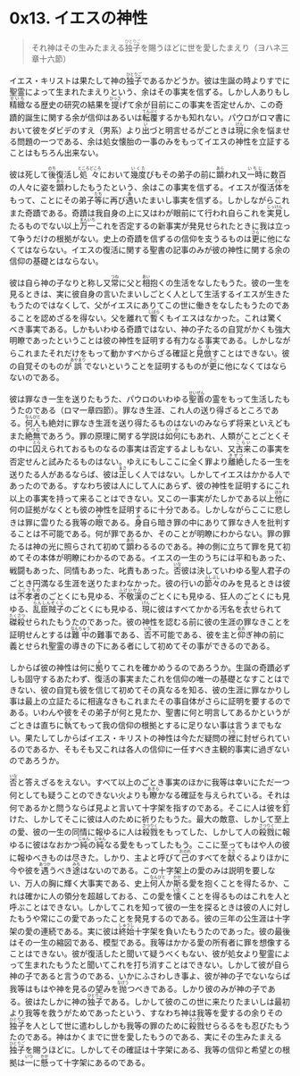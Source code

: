 # 0x13. イエスの神性

<article>
<section>
<blockquote>
それ神はその生みたまえる<ruby><rb>独子</rb><rp>（</rp><rt>ひとりご</rt><rp>）</rp></ruby>を賜うほどに世を愛したまえり（ヨハネ三章十六節）
</blockquote>

<p class="paragraph">イエス・キリストは果たして神の<ruby><rb>独子</rb><rp>（</rp><rt>ひとりご</rt><rp>）</rp></ruby>であるかどうか。彼は生誕の時よりすでに聖霊によって生まれたまえりという、余はその事実を信ずる。しかし人ありもし<ruby><rb>精緻</rb><rp>（</rp><rt>せいち</rt><rp>）</rp></ruby>なる歴史の研究の結果を<ruby><rb>提</rb><rp>（</rp><rt>ひっさ</rt><rp>）</rp></ruby>げて余が目前にこの事実を否定せんか、この奇蹟的誕生に関する余が信仰はあるいは<ruby><rb>転覆</rb><rp>（</rp><rt>てんぷく</rt><rp>）</rp></ruby>するかも知れない。パウロがロマ書において彼をダビデのすえ（男系）より<ruby><rb>出</rb><rp>（</rp><rt>い</rt><rp>）</rp></ruby>づと明言せるがごときは<ruby><rb>現</rb><rp>（</rp><rt>げん</rt><rp>）</rp></ruby>に余を悩ませる問題の一つである、余は処女懐胎の一事のみをもってイエスの神性を立証することはもちろん出来ない。</p>

<p class="paragraph">彼は死して<ruby><rb>後</rb><rp>（</rp><rt>のち</rt><rp>）</rp></ruby>復活し<ruby><rb>処々</rb><rp>（</rp><rt>ところどころ</rt><rp>）</rp></ruby>において<ruby><rb>幾度</rb><rp>（</rp><rt>いくた</rt><rp>）</rp></ruby>びもその弟子の前に<ruby><rb>顕</rb><rp>（</rp><rt>あら</rt><rp>）</rp></ruby>われ又<ruby><rb>一時</rb><rp>（</rp><rt>いちじ</rt><rp>）</rp></ruby>に数百の人々に姿を<ruby><rb>顕</rb><rp>（</rp><rt>あら</rt><rp>）</rp></ruby>わしたもうたという、余はこの事実を信ずる。イエスが復活<ruby><rb>体</rb><rp>（</rp><rt>たい</rt><rp>）</rp></ruby>をもって、ことにその弟子<ruby><rb>等</rb><rp>（</rp><rt>たち</rt><rp>）</rp></ruby>に再び<ruby><rb>遇</rb><rp>（</rp><rt>あ</rt><rp>）</rp></ruby>いたまいし事実を信ずる。しかしながらこれまた奇蹟である。奇蹟は我自身の上に又はわが眼前にて行われ自らこれを<ruby><rb>実見</rb><rp>（</rp><rt>じっけん</rt><rp>）</rp></ruby>したるものでない以上<ruby><rb>万一</rb><rp>（</rp><rt>まんいち</rt><rp>）</rp></ruby>これを否定するの新事実が発見せられたときに我は立って争うだけの根拠がない。史上の奇蹟を信ずるの信仰を支うるものは<ruby><rb>更</rb><rp>（</rp><rt>さら</rt><rp>）</rp></ruby>に他になくてはならない。イエスの復活に関する聖書の記事のみが彼の神性に関する余の信仰の基礎とはならない。</p>

<p class="paragraph">彼は自ら神の子なりと称し又<ruby><rb>常</rb><rp>（</rp><rt>つね</rt><rp>）</rp></ruby>に父と<ruby><rb>相</rb><rp>（</rp><rt>あい</rt><rp>）</rp></ruby>抱くの生活をなしたもうた。彼の一生を見るときは、実に彼自身の言いたまいしごとく人として生活するイエスが生きたもうたのではなくして、父がイエスにありてこの世に働きをなしたもうたのであることを認めざるを得ない。父を離れて<ruby><rb>暫</rb><rp>（</rp><rt>しばら</rt><rp>）</rp></ruby>くもイエスはなかった。これは驚くべき事実である。しかもいわゆる奇蹟ではない、神の子たるの自覚がかくも強大明瞭であったということは彼の神性を証明する有力なる事実である。しかしながらこれまたそれだけをもって動かすべからざる確証と<ruby><rb>見倣</rb><rp>（</rp><rt>みな</rt><rp>）</rp></ruby>すことはできない。彼の自覚そのものが<ruby><rb>誤</rb><rp>（</rp><rt>あやまり</rt><rp>）</rp></ruby>でないということを証明するものが<ruby><rb>更</rb><rp>（</rp><rt>さら</rt><rp>）</rp></ruby>に他になくてはならないのである。</p>

<p class="paragraph">彼は罪なき一生を送りたもうた、パウロのいわゆる<ruby><rb>聖善</rb><rp>（</rp><rt>せいぜん</rt><rp>）</rp></ruby>の霊をもって生活したもうたのである（ロマ一章四節）。罪なき生涯、これ人の送り得ざるところである。<ruby><rb>何人</rb><rp>（</rp><rt>なんびと</rt><rp>）</rp></ruby>も絶対に罪なき生涯を送り得たるものはないのみならず将来といえどもまた<ruby><rb>絶無</rb><rp>（</rp><rt>ぜつむ</rt><rp>）</rp></ruby>であろう。罪の原理に関する学説は<ruby><rb>如何</rb><rp>（</rp><rt>いか</rt><rp>）</rp></ruby>にもあれ、人類がことごとくその中に<ruby><rb>囚</rb><rp>（</rp><rt>とら</rt><rp>）</rp></ruby>えられておるものなるの事実は否定するよしもない、又<ruby><rb>古来</rb><rp>（</rp><rt>こらい</rt><rp>）</rp></ruby>この事実を否定せんと試みたるものはない。ゆえにもしここに全く罪より<ruby><rb>離絶</rb><rp>（</rp><rt>きぜつ</rt><rp>）</rp></ruby>したる一生を送りたる人があるならば、彼は<ruby><rb>正</rb><rp>（</rp><rt>まさ</rt><rp>）</rp></ruby>しく人ではない。しかしてイエスはかかる人であったのである。すなわち彼は人にして人にあらず、彼の神性を証明するにこれ以上の事実を持って来ることはできない。又この一事実がたしかである以上<ruby><rb>他</rb><rp>（</rp><rt>ほか</rt><rp>）</rp></ruby>に何の証拠がなくとも彼の神性を証明するに十分である。しかしながらここに悲しきは罪に雲りたる我等の<ruby><rb>眼</rb><rp>（</rp><rt>め</rt><rp>）</rp></ruby>である。<ruby><rb>身</rb><rp>（</rp><rt>み</rt><rp>）</rp></ruby>自ら暗き罪の中にありて罪なき人を批判することは不可能である。何が罪であるか、そのことが明瞭にわからない。罪の罪たるは神の光に照らされて初めて<ruby><rb>顕</rb><rp>（</rp><rt>あら</rt><rp>）</rp></ruby>わるるのである。神の側に立ちて罪を見て初めてその本体が明瞭にわかるのである。イエスの一生のうちには平和もあった、戦闘もあった、同情もあった、叱責もあった。<ruby><rb>否</rb><rp>（</rp><rt>いな</rt><rp>）</rp></ruby>彼は決していわゆる聖人君子のごとき円満なる生涯を送りたまわなかった。彼の行いの<ruby><rb>節々</rb><rp>（</rp><rt>ふしぶし</rt><rp>）</rp></ruby>のみを見るときは彼は<ruby><rb>不孝者</rb><rp>（</rp><rt>ふこうもの</rt><rp>）</rp></ruby>のごとくにも見ゆる、<ruby><rb>不敬漢</rb><rp>（</rp><rt>ふけいかん</rt><rp>）</rp></ruby>のごとくにも見ゆる、狂人のごとくにも見ゆる、<ruby><rb>乱臣賊子</rb><rp>（</rp><rt>らんしんぞくし</rt><rp>）</rp></ruby>のごとくにも見ゆる、<ruby><rb>現</rb><rp>（</rp><rt>げん</rt><rp>）</rp></ruby>に彼はすべてかかる汚名を<ruby><rb>衣</rb><rp>（</rp><rt>き</rt><rp>）</rp></ruby>せられて<ruby><rb>磔殺</rb><rp>（</rp><rt>たくさつ</rt><rp>）</rp></ruby>せられたもうたのであった。彼の神性を認むる前に彼の生涯の罪なきことを証明せんとするは<ruby><rb>難中</rb><rp>（</rp><rt>なんちゅう</rt><rp>）</rp></ruby>の難事である、<ruby><rb>否</rb><rp>（</rp><rt>いな</rt><rp>）</rp></ruby>不可能である、彼を主と<ruby><rb>仰</rb><rp>（</rp><rt>あお</rt><rp>）</rp></ruby>ぎ神の前に義とせられ聖霊の導きの下にある者にして初めてその事ができるのである。</p>

<p class="paragraph">しからば彼の神性は何に<ruby><rb>拠</rb><rp>（</rp><rt>よ</rt><rp>）</rp></ruby>りてこれを確かめうるのであろうか。生誕の奇蹟必ずしも固守するあたわず、復活の事実またこれを信仰の唯一の基礎となすことはできない、彼の自覚も彼を信じて初めてその真なるを知る、彼の生涯に罪なかりし事は最上の立証たるに相違なきもこれまたその事自体がさらに証明を要するのである。いわんや彼をその弟子が何と見たか、聖書に何と明言してあるかというがごときは直ちに<ruby><rb>執</rb><rp>（</rp><rt>とっ</rt><rp>）</rp></ruby>てもって我の信仰の根拠とするに足りない事は言うまでもない。果たしてしからばイエス・キリストの神性は今ただ疑問の<ruby><rb>裡</rb><rp>（</rp><rt>うち</rt><rp>）</rp></ruby>に封ぜられているのであるか、そもそも又これは各人の信仰に一任すべき主観的事実に過ぎないのであろうか。</p>

<p class="paragraph"><ruby><rb>否</rb><rp>（</rp><rt>いな</rt><rp>）</rp></ruby>と答えざるをえない。すべて以上のごとき事実のほかに我等は幸いにただ一つ何としても疑うことのできない火よりも<ruby><rb>瞭</rb><rp>（</rp><rt>あきら</rt><rp>）</rp></ruby>かなる確証を与えられている。それは何であるかと問うならば見よと言いて十字架を指すのである。そこに人は彼を<ruby><rb>釘</rb><rp>（</rp><rt>つ</rt><rp>）</rp></ruby>けた、しかしてそこに彼は人のために祈りたもうた。最大の敵意、しかして至上の愛、彼の一生の同情に報ゆるに人は<ruby><rb>殺戮</rb><rp>（</rp><rt>さつりく</rt><rp>）</rp></ruby>をもってした、しかして人の<ruby><rb>殺戮</rb><rp>（</rp><rt>さつりく</rt><rp>）</rp></ruby>に報ゆるに彼はなおかつ<ruby><rb>純</rb><rp>（</rp><rt>じゅん</rt><rp>）</rp></ruby>の<ruby><rb>純</rb><rp>（</rp><rt>じゅん</rt><rp>）</rp></ruby>なる愛をもってしたもう。ここに至ってもはや人の彼に報ゆべきものは尽きた。しかり、主よと呼びて<ruby><rb>己</rb><rp>（</rp><rt>おのれ</rt><rp>）</rp></ruby>のすべてを<ruby><rb>献</rb><rp>（</rp><rt>ささ</rt><rp>）</rp></ruby>ぐるよりほかに今や彼を<ruby><rb>遇</rb><rp>（</rp><rt>あつか</rt><rp>）</rp></ruby>うべき<ruby><rb>途</rb><rp>（</rp><rt>みち</rt><rp>）</rp></ruby>はないのである。この十字架上の愛のみは説明を要しない、万人の胸に輝く大事実である、史上<ruby><rb>何人</rb><rp>（</rp><rt>なんびと</rt><rp>）</rp></ruby>か<ruby><rb>斯</rb><rp>（</rp><rt>かか</rt><rp>）</rp></ruby>る愛を抱くことを得たるか、これは確かに人の領分を超越しておる、この愛を<ruby><rb>懐</rb><rp>（</rp><rt>いだ</rt><rp>）</rp></ruby>くことを得るものはこれを人と呼ぶことはできない。しかしてこれを知って彼の一生を探るときは彼の人に対したもうや常にこの愛であったことを発見するのである。彼の三年の公生涯は十字架の愛の連続である。実に彼は<ruby><rb>終始</rb><rp>（</rp><rt>しゅうし</rt><rp>）</rp></ruby>十字架を負いたもうたのであった。彼の最後はその一生の縮図である、模型である。我等はかかる愛の所有者に罪を想像することはできない。彼が復活したと聞いて疑うべくもない、彼が処女より聖霊によって生まれたもうたと聞いてこれを打ち消すことはできない。しかして彼が自ら神の子であると言うのである、いかにふさわしき事よ、彼が神の子でないならば我等はもはや神を見るの望みを<ruby><rb>抛</rb><rp>（</rp><rt>なげう</rt><rp>）</rp></ruby>つべきである。しかり彼のみが神の子である。彼はたしかに神の<ruby><rb>独子</rb><rp>（</rp><rt>ひとりご</rt><rp>）</rp></ruby>である。しかして彼のこの世に来たりたまいしは最初より我等を救うがためであったという、すなわち神は我等を愛するの余りその<ruby><rb>独子</rb><rp>（</rp><rt>ひとりご</rt><rp>）</rp></ruby>を人として世に遣わししかも我等の罪のために<ruby><rb>殺戮</rb><rp>（</rp><rt>さつりく</rt><rp>）</rp></ruby>せらるるをも忍びたもうたのである。神はかくまでに世を愛したもうのである、実にその生みたまえる<ruby><rb>独子</rb><rp>（</rp><rt>ひとりご</rt><rp>）</rp></ruby>を賜うほどに。しかしてその確証は十字架にある、我等の信仰と希望との根拠は<ruby><rb>一</rb><rp>（</rp><rt>いつ</rt><rp>）</rp></ruby>に<ruby><rb>懸</rb><rp>（</rp><rt>かか</rt><rp>）</rp></ruby>って十字架にあるのである。</p>
</section>
</article>
